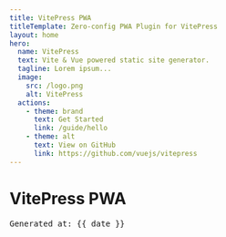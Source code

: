 ```yaml
---
title: VitePress PWA
titleTemplate: Zero-config PWA Plugin for VitePress
layout: home
hero:
  name: VitePress
  text: Vite & Vue powered static site generator.
  tagline: Lorem ipsum...
  image:
    src: /logo.png
    alt: VitePress
  actions:
    - theme: brand
      text: Get Started
      link: /guide/hello
    - theme: alt
      text: View on GitHub
      link: https://github.com/vuejs/vitepress
---
```


<script setup>
const date = __DATE__
</script>

# VitePress PWA

<pre>Generated at: {{ date }}</pre>
